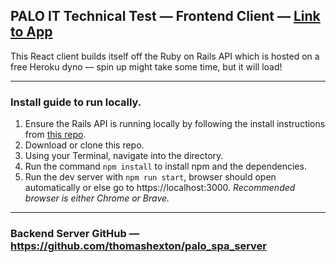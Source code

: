 ## PALO IT Technical Test — Frontend Client — [Link to App](https://thomashexton.github.io/palo_spa_client)

This React client builds itself off the Ruby on Rails API which is hosted on a free Heroku dyno — spin up might take some time, but it will load!

---

### Install guide to run locally.

1. Ensure the Rails API is running locally by following the install instructions from [this repo](https://github.com/thomashexton/palo_spa_server).
1. Download or clone this repo.
1. Using your Terminal, navigate into the directory.
1. Run the command `npm install` to install npm and the dependencies.
1. Run the dev server with `npm run start`, browser should open automatically or else go to https://localhost:3000. _Recommended browser is either Chrome or Brave._

---

### Backend Server GitHub — https://github.com/thomashexton/palo_spa_server
